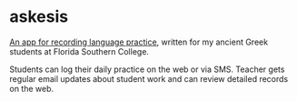 # askesis

[An app for recording language practice](https://askesis.hmltn.dev/), written for my ancient Greek students at Florida Southern College.

Students can log their daily practice on the web or via SMS. Teacher gets regular email updates about student work and can review detailed records on the web.
